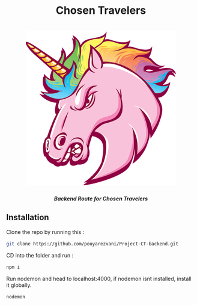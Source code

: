<div align="center">
<h1>Chosen Travelers</h1> 
</div> 
<h1 align="center"><img src="./public/imgs/unicorn.png"></h1>

<h5 align="center">Backend Route for Chosen Travelers</h5>

## Installation

<p>Clone the repo by running this : </p>

```bash
git clone https://github.com/pouyarezvani/Project-CT-backend.git
```

<p>CD into the folder and run :  </p>

```bash
npm i
```

<p>Run nodemon and head to localhost:4000, if nodemon isnt installed, install it globally.</p>

```bash
nodemon
```